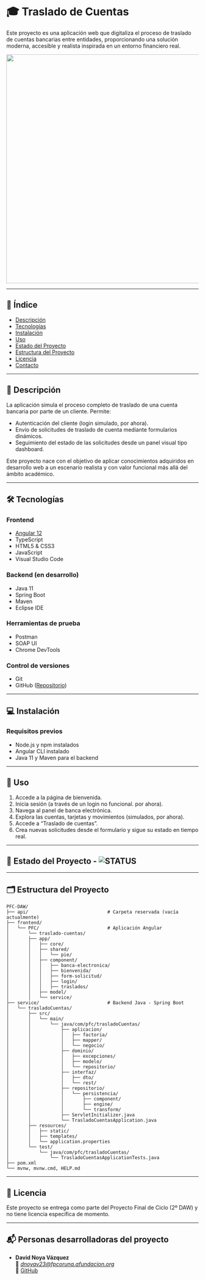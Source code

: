 # 🎓​ Traslado de Cuentas

Este proyecto es una aplicación web que digitaliza el proceso de traslado de cuentas bancarias entre entidades, proporcionando una solución moderna, accesible y realista inspirada en un entorno financiero real.

<img src="https://cdn.businessinsider.es/sites/navi.axelspringer.es/public/media/image/2024/09/gestionar-dinero-4091721.jpg?tf=1200x" width="600">

---

## 📌 Índice

- [Descripción](#descripción)
- [Tecnologías](#tecnologías)
- [Instalación](#instalación)
- [Uso](#uso)
- [Estado del Proyecto](#estado-del-proyecto)
- [Estructura del Proyecto](#estructura-del-proyecto)
- [Licencia](#licencia)
- [Contacto](#contacto)

---

## 🧾 Descripción

La aplicación simula el proceso completo de traslado de una cuenta bancaria por parte de un cliente. Permite:

- Autenticación del cliente (login simulado, por ahora).
- Envío de solicitudes de traslado de cuenta mediante formularios dinámicos.
- Seguimiento del estado de las solicitudes desde un panel visual tipo dashboard.

Este proyecto nace con el objetivo de aplicar conocimientos adquiridos en desarrollo web a un escenario realista y con valor funcional más allá del ámbito académico.

---

## 🛠️ Tecnologías

### Frontend

- [Angular 12](https://angular.io/)
- TypeScript
- HTML5 & CSS3
- JavaScript
- Visual Studio Code

### Backend (en desarrollo)

- Java 11
- Spring Boot
- Maven
- Eclipse IDE

### Herramientas de prueba

- Postman
- SOAP UI
- Chrome DevTools

### Control de versiones

- Git
- GitHub ([Repositorio](https://github.com/davidnoya/PFC-DAW))

---

## 💻 Instalación

### Requisitos previos

- Node.js y npm instalados
- Angular CLI instalado
- Java 11 y Maven para el backend

---

## 🚀 Uso

1. Accede a la página de bienvenida.
2. Inicia sesión (a través de un login no funcional. por ahora).
3. Navega al panel de banca electrónica.
4. Explora las cuentas, tarjetas y movimientos (simulados, por ahora).
5. Accede a “Traslado de cuentas”.
6. Crea nuevas solicitudes desde el formulario y sigue su estado en tiempo real.

---

## 🔧 Estado del Proyecto - ![STATUS](https://img.shields.io/badge/STATUS-EN%20DESAROLLO-green)

---

## 🗂️ Estructura del Proyecto

```
PFC-DAW/
├── api/                             # Carpeta reservada (vacía actualmente)
├── frontend/                       
│   └── PFC/                         # Aplicación Angular
│       └── traslado-cuentas/
│       ├── app/
│       │   ├── core/
│       │   ├── shared/
│       │   │   └── pie/
│       │   ├── component/
│       │   │   ├── banca-electronica/
│       │   │   ├── bienvenida/
│       │   │   ├── form-solicitud/
│       │   │   ├── login/
│       │   │   ├── traslados/
│       │   ├── model/
│       │   └── service/
├── service/                         # Backend Java - Spring Boot
│   └── trasladoCuentas/
│       ├── src/
│       │   └── main/
│       │       └── java/com/pfc/trasladoCuentas/
│       │           ├── aplicacion/
│       │           │   ├── factoria/
│       │           │   ├── mapper/
│       │           │   └── negocio/
│       │           ├── dominio/
│       │           │   ├── excepciones/
│       │           │   ├── modelo/
│       │           │   └── repositorio/
│       │           ├── interfaz/
│       │           │   ├── dto/
│       │           │   └── rest/
│       │           ├── repositorio/
│       │           │   └── persistencia/
│       │           │       ├── component/
│       │           │       ├── engine/
│       │           │       └── transform/
│       │           ├── ServletInitializer.java
│       │           └── TrasladoCuentasApplication.java
│       ├── resources/
│       │   ├── static/
│       │   ├── templates/
│       │   └── application.properties
│       └── test/
│           └── java/com/pfc/trasladoCuentas/
│               └── TrasladoCuentasApplicationTests.java
├── pom.xml
└── mvnw, mvnw.cmd, HELP.md
```

---

## 📄 Licencia

Este proyecto se entrega como parte del Proyecto Final de Ciclo (2º DAW) y no tiene licencia específica de momento.

---

## 📬 Personas desarrolladoras del proyecto

- **David Noya Vázquez**  
  📧 *dnoyav23@fpcoruna.afundacion.org*  
  🔗 [GitHub](https://github.com/davidnoya)
